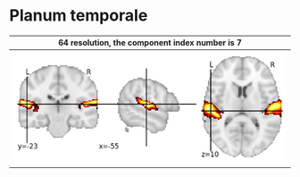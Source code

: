# **Planum temporale** 

| 64 resolution, the component index number is 7|  
|:---:|  
| ![Component 64](../64/final/7.jpg "From component 64: Planum temporale") |
